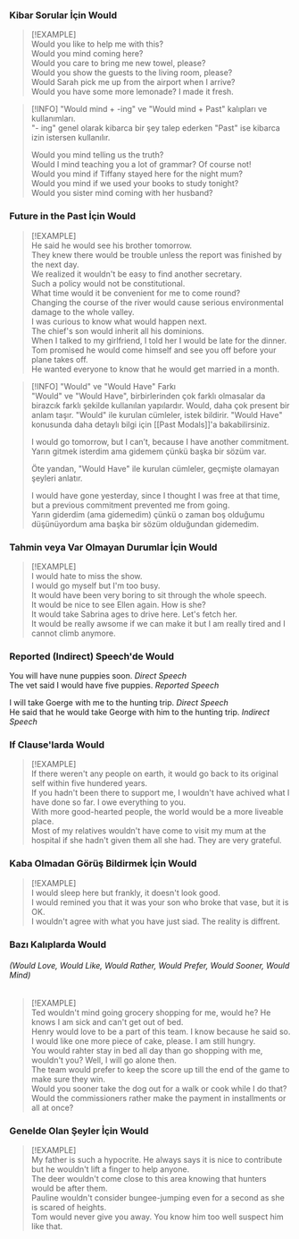### Kibar Sorular İçin Would  

> [!EXAMPLE]  
> Would you like to help me with this?  
> Would you mind coming here?  
> Would you care to bring me new towel, please?  
> Would you show the guests to the living room, please?  
> Would Sarah pick me up from the airport when I arrive?  
> Would you have some more lemonade? I made it fresh.  

> [!INFO] "Would mind + -ing" ve "Would mind + Past" kalıpları ve kullanımları.  
> "- ing" genel olarak kibarca bir şey talep ederken "Past" ise kibarca izin istersen kullanılır.  
>  
> Would you mind telling us the truth?  
> Would I mind teaching you a lot of grammar? Of course not!  
> Would you mind if Tiffany stayed here for the night mum?  
> Would you mind if we used your books to study tonight?  
> Would you sister mind coming with her husband?  

### Future in the Past İçin Would  

> [!EXAMPLE]  
> He said he would see his brother tomorrow.  
> They knew there would be trouble unless the report was finished by the next day.  
> We realized it wouldn't be easy to find another secretary.  
> Such a policy would not be constitutional.  
> What time would it be convenient for me to come round?  
> Changing the course of the river would cause serious environmental damage to the whole valley.  
> I was curious to know what would happen next.  
> The chief's son would inherit all his dominions.  
> When I talked to my girlfriend, I told her I would be late for the dinner.  
> Tom promised he would come himself and see you off before your plane takes off.  
> He wanted everyone to know that he would get married in a month.  

> [!INFO] "Would" ve "Would Have" Farkı  
> "Would" ve "Would Have", birbirlerinden çok farklı olmasalar da birazcık farklı şekilde kullanılan yapılardır. Would, daha çok present bir anlam taşır. "Would" ile kurulan cümleler, istek bildirir. "Would Have" konusunda daha detaylı bilgi için [[Past Modals]]'a bakabilirsiniz.  
 >  
> I would go tomorrow, but I can’t, because I have another commitment.  
> Yarın gitmek isterdim ama gidemem çünkü başka bir sözüm var.  
>  
> Öte yandan, "Would Have" ile kurulan cümleler, geçmişte olamayan şeyleri anlatır.  
>  
> I would have gone yesterday, since I thought I was free at that time, but a previous commitment prevented me from going.  
> Yarın giderdim (ama gidemedim) çünkü o zaman boş olduğumu düşünüyordum ama başka bir sözüm olduğundan gidemedim.  

### Tahmin veya Var Olmayan Durumlar İçin Would  

> [!EXAMPLE]  
> I would hate to miss the show.  
> I would go myself but I'm too busy.  
> It would have been very boring to sit through the whole speech.  
> It would be nice to see Ellen again. How is she?  
> It would take Sabrina ages to drive here. Let's fetch her.  
> It would be really awsome if we can make it but I am really tired and I cannot climb anymore.  

### Reported (Indirect) Speech'de Would  
You will have nune puppies soon. *Direct Speech*  
The vet said I would have five puppies. *Reported Speech*  

I will take Goerge with me to the hunting trip. *Direct Speech*  
He said that he would take George with him to the hunting trip. *Indirect Speech*  

### If Clause'larda Would  

> [!EXAMPLE]  
> If there weren't any people on earth, it would go back to its original self within five hundered years.  
> If you hadn't been there to support me, I wouldn't have achived what I have done so far. I owe everything to you.  
> With more good-hearted people, the world would be a more liveable place.  
> Most of my relatives wouldn't have come to visit my mum at the hospital if she hadn't given them all she had. They are very grateful.  

### Kaba Olmadan Görüş Bildirmek İçin Would  

> [!EXAMPLE]  
> I would sleep here but frankly, it doesn't look good.  
> I would remined you that it was your son who broke that vase, but it is OK.  
> I wouldn't agree with what you have just siad. The reality is diffrent.  

### Bazı Kalıplarda Would  
###### (Would Love, Would Like, Would Rather, Would Prefer, Would Sooner, Would Mind)  

> [!EXAMPLE]  
> Ted wouldn't mind going grocery shopping for me, would he? He knows I am sick and can't get out of bed.  
> Henry would love to be a part of this team. I know because he said so.  
> I would like one more piece of cake, please. I am still hungry.  
> You would rahter stay in bed all day than go shopping with me, wouldn't you? Well, I will go alone then.  
> The team would prefer to keep the score up till the end of the game to make sure they win.  
> Would you sooner take the dog out for a walk or cook while I do that?  
> Would the commissioners rather make the payment in installments or all at once?  

### Genelde Olan Şeyler İçin Would  

> [!EXAMPLE]  
> My father is such a hypocrite. He always says it is nice to contribute but he wouldn't lift a finger to help anyone.  
> The deer wouldn't come close to this area knowing that hunters would be after them.  
> Pauline wouldn't consider bungee-jumping even for a second as she is scared of heights.  
> Tom would never give you away. You know him too well suspect him like that.  
